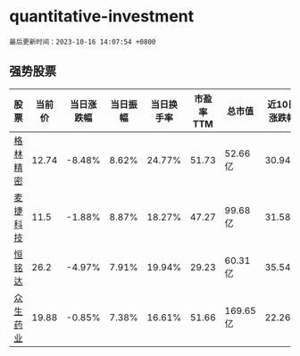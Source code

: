 # quantitative-investment

`最后更新时间：2023-10-16 14:07:54 +0800`

## 强势股票

|股票|当前价|当日涨跌幅|当日振幅|当日换手率|市盈率TTM|总市值|近10日涨跌幅|
|----|----|----|----|----|----|----|----|
|[格林精密](https://xueqiu.com/S/SZ300968)|12.74|-8.48%|8.62%|24.77%|51.73|52.66亿|30.94%|
|[麦捷科技](https://xueqiu.com/S/SZ300319)|11.5|-1.88%|8.87%|18.27%|47.27|99.68亿|31.58%|
|[恒铭达](https://xueqiu.com/S/SZ002947)|26.2|-4.97%|7.91%|19.94%|29.23|60.31亿|35.54%|
|[众生药业](https://xueqiu.com/S/SZ002317)|19.88|-0.85%|7.38%|16.61%|51.66|169.65亿|22.26%|
